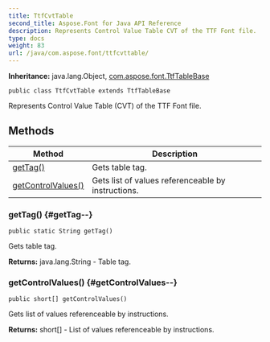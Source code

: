 ```yaml
---
title: TtfCvtTable
second_title: Aspose.Font for Java API Reference
description: Represents Control Value Table CVT of the TTF Font file.
type: docs
weight: 83
url: /java/com.aspose.font/ttfcvttable/
---
```

**Inheritance:**
java.lang.Object, [com.aspose.font.TtfTableBase](../../com.aspose.font/ttftablebase)
```
public class TtfCvtTable extends TtfTableBase
```

Represents Control Value Table (CVT) of the TTF Font file.
## Methods

| Method | Description |
| --- | --- |
| [getTag()](#getTag--) | Gets table tag. |
| [getControlValues()](#getControlValues--) | Gets list of values referenceable by instructions. |
### getTag() {#getTag--}
```
public static String getTag()
```


Gets table tag.

**Returns:**
java.lang.String - Table tag.
### getControlValues() {#getControlValues--}
```
public short[] getControlValues()
```


Gets list of values referenceable by instructions.

**Returns:**
short[] - List of values referenceable by instructions.
